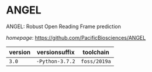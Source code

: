 # ANGEL

ANGEL: Robust Open Reading Frame prediction

*homepage*: <https://github.com/PacificBiosciences/ANGEL>

version | versionsuffix | toolchain
--------|---------------|----------
``3.0`` | ``-Python-3.7.2`` | ``foss/2019a``
